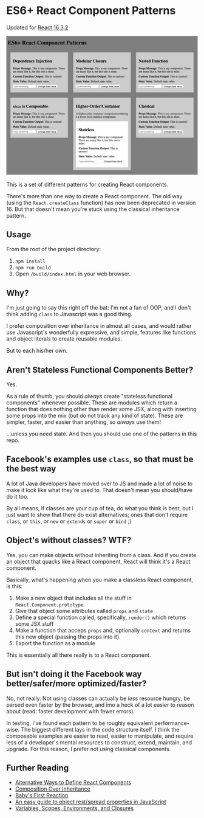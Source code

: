 # ES6+ React Component Patterns

Updated for [React 16.3.2](https://github.com/facebook/react/blob/master/CHANGELOG.md#1632-april-16-2018)

![Screenshot](screenshot.png)

This is a set of different patterns for creating React components.

There's more than one way to create a React component. The old way (using the
`React.createClass` function) has now been deprecated in version 16. But that
doesn't mean you're stuck using the classical inheritance pattern.

## Usage

From the root of the project directory:

1. `npm install`
2. `npm run build`
3. Open `/build/index.html` in your web browser.

## Why?

I'm just going to say this right off the bat: I'm not a fan of OOP, and I don't
think adding `class` to Javascript was a good thing.

I prefer composition over inheritance in almost all cases, and would rather use
Javascript's wonderfully expressive, and simple, features like functions and
object literals to create reusable modules.

But to each his/her own.

## Aren't Stateless Functional Components Better?

Yes.

As a rule of thumb, you should *always* create "stateless functional components"
whenever possible. These are modules which return a function that does nothing
other than render some JSX, along with inserting some props into the mix (but
do not track any kind of state). These are simpler, faster, and easier than
anything, so *always* use them!

...unless you need state. And then you should use one of the patterns in this
repo.

## Facebook's examples use `class`, so that must be the best way

A lot of Java developers have moved over to JS and made a lot of noise to make
it look like what they're used to. That doesn't mean you should/have do it too.

By all means, if classes are your cup of tea, do what you think is best, but I
just want to show that there do exist alternatives; ones that don't require
`class`, or `this`, or `new` or `extends` or `super` or `bind` ;)

## Object's without classes? WTF?

Yes, you can make objects without inheriting from a class. And if you create an
object that quacks like a React component, React will think it's a React
component.

Basically, what's happening when you make a classless React component, is
this:

1. Make a new object that includes all the stuff in `React.Component.prototype`
2. Give that object some attributes called `props` and `state`
3. Define a special function called, specifically, `render()` which returns
some JSX stuff
4. Make a function that acceps `props` and, optionally `context` and returns
this new object (passing the props into it).
5. Export the function as a module

This is essentially all there really is to a React component.

## But isn't doing it the Facebook way better/safer/more optimized/faster?

No, not really. Not using classes can actually be *less* resource hungry,
be parsed even faster by the browser, and imo a heck of a lot easier to reason
about (read: faster development with fewer errors).

In testing, I've found each pattern to be roughly equivalent performance-wise.
The biggest different lays in the code structure itself. I think the composable
examples are easier to read, easier to manipulate, and require less of a
developer's mental resources to construct, extend, maintain, and upgrade. For
this reason, I prefer not using classical components.

## Further Reading

- [Alternative Ways to Define React Components](https://gist.github.com/jquense/47bbd2613e0b03d7e51c)
- [Composition Over Inheritance](https://www.youtube.com/watch?v=wfMtDGfHWpA)
- [Baby's First Reaction](https://medium.com/javascript-scene/baby-s-first-reaction-2103348eccdd)
- [An easy guide to object rest/spread properties in JavaScript](https://dmitripavlutin.com/object-rest-spread-properties-javascript/)
- [Variables, Scopes, Environments, and Closures](http://speakingjs.com/es5/ch16.html)
